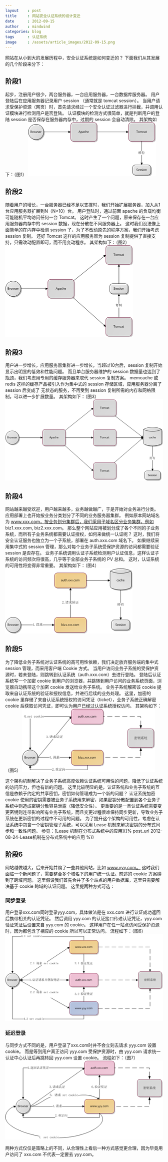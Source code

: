 ```yaml
---
layout    : post
title     : 网站安全认证系统的设计变迁
date      : 2012-09-15
author    : mindwind
categories: blog
tags      : 认证系统
image     : /assets/article_images/2012-09-15.png
---
```



网站在从小到大的发展历程中，安全认证系统是如何变迁的？
下面我们从其发展的几个阶段来分下：


## 阶段1
起步，注册用户很少，两台服务器，一台应用服务器，一台数据库服务器。
用户登陆后在应用服务器记录用户 session （通常就是 tomcat session）。
当用户请求受保护资源（网页）时，首先请求经过一个安全认证过滤器进行拦截，并调用认证模块进行检测用户是否登陆。
认证模块的检测方式很简单，就是判断用户的登陆 session 是否保存在服务器内存中，过期的 session 会自动清除。
其架构如下：（图1）
![](/assets/article_images/2012-09-15-1.png)


## 阶段2
随着用户的增长，一台服务器已经不足以支撑时，我们开始扩展服务器，加入从1台应用服务器扩展到N（N<10）台。
用户登陆时，通过前面 apache 的负载均衡可能随机平均访问任何一台 Tomcat。
这时产生了一个问题，原来保存在一台应用服务器内存中的 session 数据，现在分散在不同服务器上。
这时我们没法像上面简单的在内存中检测 session 了，为了不改动原先的程序方案，我们开始考虑 session 复制。
还好 Tomcat 这样的应用服务器为 session 复制提供了直接支持，只需改动配置即可，而不用变动程序。
其架构如下：（图2）
![](/assets/article_images/2012-09-15-2.png)


## 阶段3
用户进一步增长，应用服务器集群进一步增长，当超过10台后，session 复制开始显示出明显的低效和性能问题。
而且单台服务器维护的 session 数据量也达到了瓶颈，我们考虑用专用的缓存服务器来取代 session 复制方案。
memcache 或 redis 这样的缓存产品被引入作为集中式的 session 存储区域，应用服务器分离了 session 后变成了
无状态的服务，不再受到 session 复制所需的内存和网络限制，可以进一步扩展数量。
其架构如下：（图3）
![](/assets/article_images/2012-09-15-3.png)


## 阶段4
网站越来越受欢迎，用户越来越多，业务越做越广，于是开始对业务进行分类。
应用部署上也开始按业务分类划分了不同的业务服务器集群。
例如原本网站域名为 www.xxx.com，按业务划分集群后，我们采用子域名区分业务集群，例如 biz1.xxx.com, biz2.xxx.com。
那么整个网站应用被划分成了各个不同的子业务系统，而所有子业务系统都需要认证授权，如何来做统一认证呢？
这时，我们将安全认证服务也独立为一个子系统，部署在 auth.xxx.com 域名下。
如果继续采用集中式的 session 管理，那么对每个业务子系统受保护资源的访问都需要验证 session 是否存在。
业务子系统调用认证子系统检测用户认证信息，这样认证子系统的访问频次将很高，几乎等于全部业务子系统的 PV 总和。
这时，认证系统的可用性将变得非常重要。
其架构如下：（图4）
![](/assets/article_images/2012-09-15-4.png)


## 阶段5
为了降低业务子系统对认证系统的高可用性依赖，我们决定放弃服务端的集中式 session 管理，而采用客户端 Cookie 方式。
当用户访问业务子系统的受保护资源时，若未登陆，则跳转到认证系统（auth.xxx.com）去进行登陆。
登陆后认证系统写一个加密 cookie 到用户的浏览器，并跳转到用户访问的业务系统页面，浏览器自动携带这个加密 cookie 发送给业务子系统。
业务子系统解密该 cookie 提取来自认证系统的验证和授权信息，并进行后续的业务处理。
这里，加密的 cookie 里存储了来自认证系统授权的访问凭证（ticket），业务子系统正确解密 cookie 后获取访问凭证，即可认为用户已经过认证系统授权访问。
其架构如下：（图5）
![](/assets/article_images/2012-09-15-5.png)

这个架构机制解决了业务子系统高度依赖认证系统可用性的问题，降低了认证系统的访问压力，但也有新的问题。
这里比较明显的是，认证系统和业务子系统的互信是依赖于约定的共享密钥，密钥如何管理成为一个新的问题？
认证系统加密 cookie 使用的密钥需要被业务子系统用来解密，如果密钥分散配置到各个业务子系统中则造成密钥分散容易泄露（降低安全性）。
更重要的是一旦认证系统需要变更密钥则连带影响所有业务子系统，而且变更过程很难保持同步更新，导致业务子系统在更新密钥的过程中不可用的问题。
为了提升这个架构的可用性，考虑在认证系统中包含一个密钥管理子系统，可以采用 Lease 机制来解决密钥的分布式同步和一致性问题。
参见：[Lease 机制在分布式系统中的应用]({% post_url 2012-08-24-Lease机制在分布式系统中的应用 %})


## 阶段6
网站越做越大，后来开始并购了一些其他网站，比如 www.yyy.com。
这时我们面临一个新问题了，需要整合多个域名下的用户统一认证。前述的 cookie 方案碰到了跨域问题。
这里假设我们首先合并了多个站点的用户数据库，这里只需要解决基于 cookie 跨域的认证问题。
这里提两种方式可选：

### 同步登录
用户登录xxx.com同时登录yyy.com，具体做法是在 xxx.com 进行认证成功返回后携带相关的认证凭证。
然后调用 yyy.com 的认证接口传递认证凭证，yyy.com 验证凭证后设置来自 yyy.com 的 cookie。
这样用户在任一站点访问受保护资源时，因为都包含了相应的 cookie 所以可以正常访问。
流程如下：（图6）
![](/assets/article_images/2012-09-15-6.png)

### 延迟登录
与同步方式不同的是，用户登录了xxx.com时并不会立刻去请求 yyy.com 设置 cookie。
而是等到用户真正访问 yyy.com 受保护资源时，由 yyy.com 请求统一认证中心认证后再跳转回 yyy.com 设置 cookie。
流程如下：（图7）
![](/assets/article_images/2012-09-15-7.png)

两种方式仅仅是策略上的不同，从合理性上看后一种方式感觉更合理，因为毕竟用户访问了 xxx.com 不代表一定要去 yyy.com。
